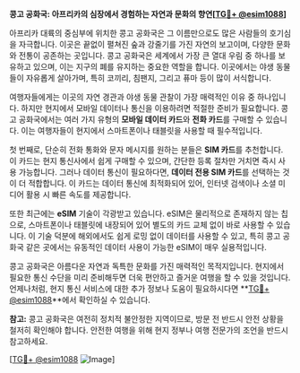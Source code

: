 **콩고 공화국: 아프리카의 심장에서 경험하는 자연과 문화의 향연[[TG💪+ @esim1088](https://t.me/s/esim1088)]**

아프리카 대륙의 중심부에 위치한 콩고 공화국은 그 이름만으로도 많은 사람들의 호기심을 자극합니다. 이곳은 끝없이 펼쳐진 숲과 강줄기를 가진 자연의 보고이며, 다양한 문화와 전통이 공존하는 곳입니다. 콩고 공화국은 세계에서 가장 큰 열대 우림 중 하나를 보유하고 있으며, 이는 지구의 폐를 유지하는 중요한 역할을 합니다. 이곳에서는 야생 동물들이 자유롭게 살아가며, 특히 코끼리, 침팬지, 그리고 퓨마 등이 많이 서식합니다.

여행자들에게는 이곳의 자연 경관과 야생 동물 관찰이 가장 매력적인 이유 중 하나입니다. 하지만 현지에서 모바일 데이터나 통신을 이용하려면 적절한 준비가 필요합니다. 콩고 공화국에서는 여러 가지 유형의 **모바일 데이터 카드**와 **전화 카드**를 구매할 수 있습니다. 이는 여행자들이 현지에서 스마트폰이나 태블릿을 사용할 때 필수적입니다.

첫 번째로, 단순히 전화 통화와 문자 메시지를 원하는 분들은 **SIM 카드**를 추천합니다. 이 카드는 현지 통신사에서 쉽게 구매할 수 있으며, 간단한 등록 절차만 거치면 즉시 사용 가능합니다. 그러나 데이터 통신이 필요하다면, **데이터 전용 SIM 카드**를 선택하는 것이 더 적합합니다. 이 카드는 데이터 통신에 최적화되어 있어, 인터넷 검색이나 소셜 미디어 활용 시 빠른 속도를 제공합니다.

또한 최근에는 **eSIM** 기술이 각광받고 있습니다. eSIM은 물리적으로 존재하지 않는 칩으로, 스마트폰이나 태블릿에 내장되어 있어 별도의 카드 교체 없이 바로 사용할 수 있습니다. 이 기술 덕분에 해외에서도 쉽게 로밍 없이 데이터를 사용할 수 있고, 특히 콩고 공화국 같은 곳에서는 유동적인 데이터 사용이 가능한 eSIM이 매우 실용적입니다.

콩고 공화국은 아름다운 자연과 독특한 문화를 가진 매력적인 목적지입니다. 현지에서 필요한 통신 수단을 미리 준비해두면 더욱 편안하고 즐거운 여행을 할 수 있을 것입니다. 언제나처럼, 현지 통신 서비스에 대한 추가 정보나 도움이 필요하시다면 **[TG💪+ @esim1088](https://t.me/s/esim1088)**에서 확인하실 수 있습니다.

**참고:** 콩고 공화국은 여전히 정치적 불안정한 지역이므로, 방문 전 반드시 안전 상황을 철저히 확인해야 합니다. 안전한 여행을 위해 현지 정부나 여행 전문가의 조언을 반드시 참고하세요.

[[TG💪+ @esim1088](https://t.me/s/esim1088) ![Image](https://i.postimg.cc/Y0z9fWf4/image.png)]